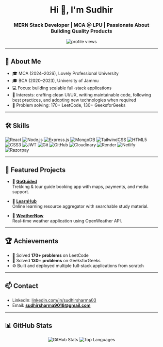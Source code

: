 <h1 align="center">Hi 👋, I'm Sudhir</h1>
<h3 align="center">MERN Stack Developer | MCA @ LPU | Passionate About Building Quality Products</h3>

<p align="center">
  <img src="https://komarev.com/ghpvc/?username=Sudhir03&label=Profile%20views&color=0e75b6&style=flat" alt="profile views" />
</p>

---

## 🚀 About Me
- 🎓 MCA (2024–2026), Lovely Professional University  
- 🎓 BCA (2020–2023), University of Jammu  
- 💻 Focus: building scalable full-stack applications  
- 🎨 Interests: crafting clean UI/UX, writing maintainable code, following best practices, and adopting new technologies when required  
- 🧠 Problem solving: 170+ LeetCode, 130+ GeeksforGeeks  

---

## 🛠 Skills  
![React](https://img.shields.io/badge/-React-black?logo=react)
![Node.js](https://img.shields.io/badge/-Node.js-339933?logo=node.js)
![Express.js](https://img.shields.io/badge/-Express-black?logo=express)
![MongoDB](https://img.shields.io/badge/-MongoDB-47A248?logo=mongodb)
![TailwindCSS](https://img.shields.io/badge/-TailwindCSS-38B2AC?logo=tailwind-css)
![HTML5](https://img.shields.io/badge/-HTML5-E34F26?logo=html5)
![CSS3](https://img.shields.io/badge/-CSS3-1572B6?logo=css3)
![JWT](https://img.shields.io/badge/-JWT-black?logo=jsonwebtokens)
![Git](https://img.shields.io/badge/-Git-F05032?logo=git)
![GitHub](https://img.shields.io/badge/-GitHub-181717?logo=github)
![Cloudinary](https://img.shields.io/badge/-Cloudinary-3448C5?logo=cloudinary)
![Render](https://img.shields.io/badge/-Render-46B1E2?logo=render)
![Netlify](https://img.shields.io/badge/-Netlify-00C7B7?logo=netlify)
![Razorpay](https://img.shields.io/badge/-Razorpay-387EF5?logo=razorpay)

---

## 📌 Featured Projects  

- 🔗 **[GoGuided](https://go-guided.netlify.app/)**  
  Trekking & tour guide booking app with maps, payments, and media support.  

- 🔗 **[LearnHub](https://learnhub0.netlify.app)**  
  Online learning resource aggregator with searchable study material.  

- 🔗 **[WeatherNow](https://sudhir03.github.io/WeatherNow)**  
  Real-time weather application using OpenWeather API.  

---

## 🏆 Achievements  
- 🧠 Solved **170+ problems** on LeetCode  
- 🧠 Solved **130+ problems** on GeeksforGeeks  
- ⚙️ Built and deployed multiple full-stack applications from scratch  

---

## 📫 Contact  
- LinkedIn: [linkedin.com/in/sudhirsharma03](https://www.linkedin.com/in/sudhirsharma03/)  
- Email: **sudhirsharma9018@gmail.com**  

---

## 📊 GitHub Stats  
<p align="center">
  <img src="https://github-readme-stats.vercel.app/api?username=Sudhir03&show_icons=true&theme=radical" alt="GitHub Stats" />
  <img src="https://github-readme-stats.vercel.app/api/top-langs/?username=Sudhir03&layout=compact&theme=radical" alt="Top Languages" />
</p>
